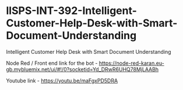 # llSPS-INT-392-Intelligent-Customer-Help-Desk-with-Smart-Document-Understanding
Intelligent Customer Help Desk with Smart Document Understanding


Node Red / Front end link for the bot - https://node-red-karan.eu-gb.mybluemix.net/ui/#!/0?socketid=Yd_DRwR6UHQ78MjLAABh


Youtube link - https://youtu.be/maFgxPD5DRA
